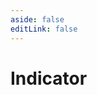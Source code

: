 ```yaml
---
aside: false
editLink: false
---
```


# Indicator

<script setup>
import Chart from '../../components/SampleChart.vue'
import { data } from '../../data/sample/indicator/index.data.js'
</script>
<Chart :js="data['index.js']" :html="data['index.html']" :css="data['index.css']" title="Indicator"/>

<!--@include: @/data/sample/indicator/index.md-->

